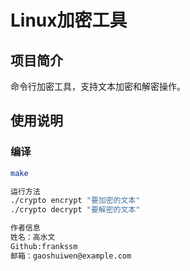 # Linux加密工具

## 项目简介
命令行加密工具，支持文本加密和解密操作。

## 使用说明
### 编译
```bash
make

运行方法
./crypto encrypt "要加密的文本"
./crypto decrypt "要解密的文本"

作者信息
姓名：高水文
Github:frankssm
邮箱：gaoshuiwen@example.com





























































